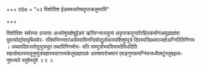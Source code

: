 +++
title = "०२ विशोविश ईड्यमध्वरेष्वदृप्तक्रतुमरतिं"

+++

विशोविशः सर्वस्याः प्रजायाः अध्वरेषुयज्ञेषुईड्यं ऋत्विग्भ्यःस्तुत्यं अदृप्तक्रतुन्दर्परहितकर्माणंअमूढप्रज्ञंवा युवत्योर्द्यावापृथिव्योर- रतिमभिगन्तारंअर्यंस्वामिनन्दिवोद्युलोकस्यशिशुम्पुत्रं दिवस्परिप्रथमञ्जज्ञेअग्निरितिनिगमः । अथवादिवःस्तोतुःपुत्रभूतं तथापिनिगमोभ- वति त्वम्पुत्रोभवसियस्तेविधदिति सहसोबलस्यसूनुम्पुत्रंयज्ञस्ययागस्यकेतुम्प्रज्ञापकं अरुषमारोचमानं एवङ्गुणकमग्निंयजध्यैयष्टुंस्तुषइत्य- नुषज्यते स्तुषेस्तुवे ॥ २ ॥